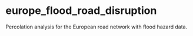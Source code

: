 # europe_flood_road_disruption
Percolation analysis for the European road network with flood hazard data.
